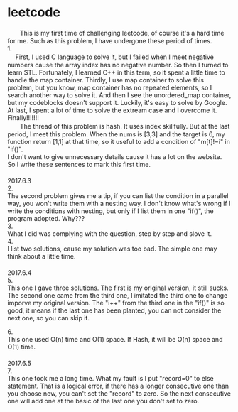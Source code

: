 # leetcode<br>
　　This is my first time of challenging leetcode, of course it's a hard time for me. Such as this problem, I have undergone these period of times.<br>
1.<br>　
First, I used C language to solve it, but I failed when I meet negative numbers cause the array index has no negative number. So then I turned to learn STL. Fortunately, I learned C++ in this term, so it spent a little time to handle the map container. Thirdly, I use map container to solve this problem, but you know, map container has no repeated elements, so I search another way to solve it. And then I see the unordered_map container, but my codeblocks doesn't support it. Luckily, it's easy to solve by Google. At last, I spent a lot of time to solve the extream case and I overcome it. Finally!!!!!!!<br>
　　The thread of this problem is hash. It uses index skillfully. But at the last period, I meet this problem. When the nums is [3,3] and the target is 6, my function return [1,1] at that time, so it useful to add a condition of "m[t]!=i" in "if()".<br>
I don't want to give unnecessary details cause it has a lot on the website. So I write these sentences to mark this first time.<br>
　　　　　　　　　　　　　　　　　　　　　　　　　　　　　　　　　　　　　　　　　　　　　　　　　　　2017.6.3<br>
2.<br>
The second problem gives me a tip, if you can list the condition in a parallel way, you won't write them with a nesting way. I don't know what's wrong if I write the conditions with nesting, but only if I list them in one "if()", the program adopted. Why???<br>
3.<br>
What I did was complying with the question, step by step and slove it.<br>
4.<br>
I list two solutions, cause my solution was too bad. The simple one may think about a little time.<br>
　　　　　　　　　　　　　　　　　　　　　　　　　　　　　　　　　　　　　　　　　　　　　　　　　　　2017.6.4<br>
5.<br>
This one I gave three solutions. The first is my original version, it still sucks. The second one came from the third one, I imitated the third one to change imporve my original version. The "i++" from the third one in the "if()" is so good, it means if the last one has been planted, you can not consider the next one, so you can skip it.<br>

6.<br>
This one used O(n) time and O(1) space. If Hash, it will be O(n) space and O(1) time.
　　　　　　　　　　　　　　　　　　　　　　　　　　　　　　　　　　　　　　　　　　　　　　　　　　　2017.6.5<br>
7.<br>
This one took me a long time. What my fault is I put "record=0" to else statement. That is a logical error, if there has a longer consecutive one than you choose now, you can't set the "record" to zero. So the next consecutive one will add one at the basic of the last one you don't set to zero.<br>
